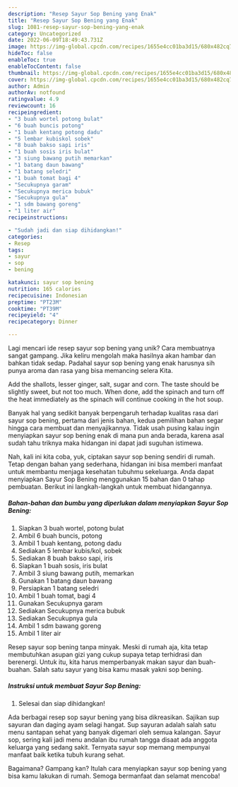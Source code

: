 ```yaml
---
description: "Resep Sayur Sop Bening yang Enak"
title: "Resep Sayur Sop Bening yang Enak"
slug: 1081-resep-sayur-sop-bening-yang-enak
category: Uncategorized
date: 2022-06-09T18:49:43.731Z
image: https://img-global.cpcdn.com/recipes/1655e4cc01ba3d15/680x482cq70/sayur-sop-bening-foto-resep-utama.jpg
hideToc: false
enableToc: true
enableTocContent: false
thumbnail: https://img-global.cpcdn.com/recipes/1655e4cc01ba3d15/680x482cq70/sayur-sop-bening-foto-resep-utama.jpg
cover: https://img-global.cpcdn.com/recipes/1655e4cc01ba3d15/680x482cq70/sayur-sop-bening-foto-resep-utama.jpg
author: Admin
authorAv: notfound
ratingvalue: 4.9
reviewcount: 16
recipeingredient:
- "3 buah wortel potong bulat"
- "6 buah buncis potong"
- "1 buah kentang potong dadu"
- "5 lembar kubiskol sobek"
- "8 buah bakso sapi iris"
- "1 buah sosis iris bulat"
- "3 siung bawang putih memarkan"
- "1 batang daun bawang"
- "1 batang seledri"
- "1 buah tomat bagi 4"
- "Secukupnya garam"
- "Secukupnya merica bubuk"
- "Secukupnya gula"
- "1 sdm bawang goreng"
- "1 liter air"
recipeinstructions:

- "Sudah jadi dan siap dihidangkan!"
categories:
- Resep
tags:
- sayur
- sop
- bening

katakunci: sayur sop bening 
nutrition: 165 calories
recipecuisine: Indonesian
preptime: "PT23M"
cooktime: "PT39M"
recipeyield: "4"
recipecategory: Dinner

---
```





Lagi mencari ide resep sayur sop bening yang unik? Cara membuatnya sangat gampang. Jika keliru mengolah maka hasilnya akan hambar dan bahkan tidak sedap. Padahal sayur sop bening yang enak harusnya sih punya aroma dan rasa yang bisa memancing selera Kita.





Add the shallots, lesser ginger, salt, sugar and corn. The taste should be slightly sweet, but not too much. When done, add the spinach and turn off the heat immediately as the spinach will continue cooking in the hot soup.

Banyak hal yang sedikit banyak berpengaruh terhadap kualitas rasa dari sayur sop bening, pertama dari jenis bahan, kedua pemilihan bahan segar hingga cara membuat dan menyajikannya. Tidak usah pusing kalau ingin menyiapkan sayur sop bening enak di mana pun anda berada, karena asal sudah tahu triknya maka hidangan ini dapat jadi suguhan istimewa.






Nah, kali ini kita coba, yuk, ciptakan sayur sop bening sendiri di rumah. Tetap dengan bahan yang sederhana, hidangan ini bisa memberi manfaat untuk membantu menjaga kesehatan tubuhmu sekeluarga. Anda dapat menyiapkan Sayur Sop Bening menggunakan 15 bahan dan 0 tahap pembuatan. Berikut ini langkah-langkah untuk membuat hidangannya.

<!--inarticleads1-->

##### Bahan-bahan dan bumbu yang diperlukan dalam menyiapkan Sayur Sop Bening:

1. Siapkan 3 buah wortel, potong bulat
1. Ambil 6 buah buncis, potong
1. Ambil 1 buah kentang, potong dadu
1. Sediakan 5 lembar kubis/kol, sobek
1. Sediakan 8 buah bakso sapi, iris
1. Siapkan 1 buah sosis, iris bulat
1. Ambil 3 siung bawang putih, memarkan
1. Gunakan 1 batang daun bawang
1. Persiapkan 1 batang seledri
1. Ambil 1 buah tomat, bagi 4
1. Gunakan Secukupnya garam
1. Sediakan Secukupnya merica bubuk
1. Sediakan Secukupnya gula
1. Ambil 1 sdm bawang goreng
1. Ambil 1 liter air


Resep sayur sop bening tanpa minyak. Meski di rumah aja, kita tetap membutuhkan asupan gizi yang cukup supaya tetap terhidrasi dan berenergi. Untuk itu, kita harus memperbanyak makan sayur dan buah-buahan. Salah satu sayur yang bisa kamu masak yakni sop bening. 

<!--inarticleads2-->

##### Instruksi untuk membuat Sayur Sop Bening:


1. Selesai dan siap dihidangkan!

Ada berbagai resep sop sayur bening yang bisa dikreasikan. Sajikan sup sayuran dan daging ayam selagi hangat. Sup sayuran adalah salah satu menu santapan sehat yang banyak digemari oleh semua kalangan. Sayur sop, sering kali jadi menu andalan ibu rumah tangga disaat ada anggota keluarga yang sedang sakit. Ternyata sayur sop memang mempunyai manfaat baik ketika tubuh kurang sehat. 

Bagaimana? Gampang kan? Itulah cara menyiapkan sayur sop bening yang bisa kamu lakukan di rumah. Semoga bermanfaat dan selamat mencoba!
